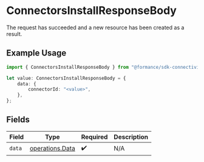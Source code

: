 # ConnectorsInstallResponseBody

The request has succeeded and a new resource has been created as a result.

## Example Usage

```typescript
import { ConnectorsInstallResponseBody } from "@formance/sdk-connectivity/models/operations";

let value: ConnectorsInstallResponseBody = {
    data: {
        connectorId: "<value>",
    },
};
```

## Fields

| Field                                              | Type                                               | Required                                           | Description                                        |
| -------------------------------------------------- | -------------------------------------------------- | -------------------------------------------------- | -------------------------------------------------- |
| `data`                                             | [operations.Data](../../models/operations/data.md) | :heavy_check_mark:                                 | N/A                                                |